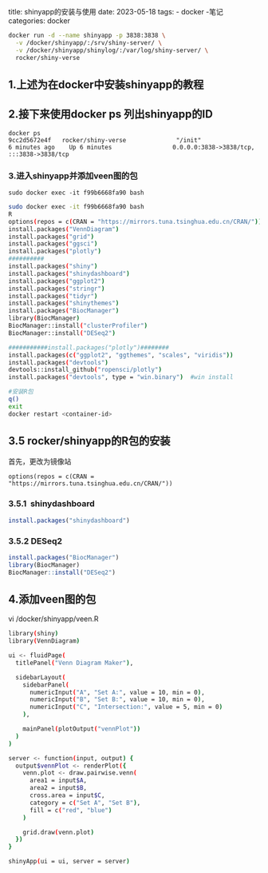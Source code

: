 title: shinyapp的安装与使用
date: 2023-05-18
tags: - docker
      -笔记
categories: docker


```bash
docker run -d --name shinyapp -p 3838:3838 \
  -v /docker/shinyapp/:/srv/shiny-server/ \
  -v /docker/shinyapp/shinylog/:/var/log/shiny-server/ \
  rocker/shiny-verse
```

## 1.上述为在docker中安装shinyapp的教程

## 2.接下来使用docker ps 列出shinyapp的ID

```
docker ps
9cc2d5672e4f   rocker/shiny-verse              "/init"                   6 minutes ago    Up 6 minutes                 0.0.0.0:3838->3838/tcp, :::3838->3838/tcp
```

### 3.进入shinyapp并添加veen图的包

```
sudo docker exec -it f99b6668fa90 bash
```

```bash
sudo docker exec -it f99b6668fa90 bash
R
options(repos = c(CRAN = "https://mirrors.tuna.tsinghua.edu.cn/CRAN/"))
install.packages("VennDiagram")
install.packages("grid")
install.packages("ggsci")
install.packages("plotly")
##########
install.packages("shiny")
install.packages("shinydashboard")
install.packages("ggplot2")
install.packages("stringr")
install.packages("tidyr")
install.packages("shinythemes")
install.packages("BiocManager")
library(BiocManager)
BiocManager::install("clusterProfiler")
BiocManager::install("DESeq2")

###########install.packages("plotly")########
install.packages(c("ggplot2", "ggthemes", "scales", "viridis"))
install.packages("devtools")
devtools::install_github("ropensci/plotly")
install.packages("devtools", type = "win.binary")  #win install

#安装R包
q()
exit
docker restart <container-id>
```

## 3.5 rocker/shinyapp的R包的安装

首先，更改为镜像站

```
options(repos = c(CRAN = "https://mirrors.tuna.tsinghua.edu.cn/CRAN/"))
```

### 3.5.1  shinydashboard

```R
install.packages("shinydashboard")
```

### 3.5.2 DESeq2

```R
install.packages("BiocManager")
library(BiocManager)
BiocManager::install("DESeq2")
```

## 4.添加veen图的包

vi /docker/shinyapp/veen.R

```bash
library(shiny)
library(VennDiagram)

ui <- fluidPage(
  titlePanel("Venn Diagram Maker"),

  sidebarLayout(
    sidebarPanel(
      numericInput("A", "Set A:", value = 10, min = 0),
      numericInput("B", "Set B:", value = 10, min = 0),
      numericInput("C", "Intersection:", value = 5, min = 0)
    ),

    mainPanel(plotOutput("vennPlot"))
  )
)

server <- function(input, output) {
  output$vennPlot <- renderPlot({
    venn.plot <- draw.pairwise.venn(
      area1 = input$A,
      area2 = input$B,
      cross.area = input$C,
      category = c("Set A", "Set B"),
      fill = c("red", "blue")
    )

    grid.draw(venn.plot)
  })
}

shinyApp(ui = ui, server = server)
```

